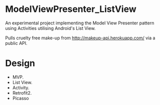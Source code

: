 # ModelViewPresenter_ListView

An experimental project implementing the Model View Presenter pattern using Activities utilising Android's List View. 

Pulls cruelty free make-up from http://makeup-api.herokuapp.com/ via a public API.



# Design
* MVP.
* List View.
* Activity.
* Retrofit2.
* Picasso
